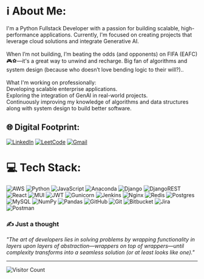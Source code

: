 # ℹ️ About Me:
I'm a Python Fullstack Developer with a passion for building scalable, high-performance applications. Currently, I'm focused on creating projects that leverage cloud solutions and integrate Generative AI.<br><br>When I’m not building, I’m beating the odds (and opponents) on FIFA (EAFC) 🎮⚽—it's a great way to unwind and recharge. Big fan of algorithms and system design (because who doesn’t love bending logic to their will?)..<br><br>What I'm working on professionally:<br>Developing scalable enterprise applications.<br>Exploring the integration of GenAI in real-world projects.<br>Continuously improving my knowledge of algorithms and data structures along with system design to build better software.


## 🌐 Digital Footprint:
[![LinkedIn](https://img.shields.io/badge/LinkedIn-%230077B5.svg?logo=linkedin&logoColor=white)](https://linkedin.com/in/rupeshbodkhe)
[![LeetCode](https://img.shields.io/badge/LeetCode-%23FF9C00.svg?logo=leetcode&logoColor=white)](https://leetcode.com/user0072hP)
[![Gmail](https://img.shields.io/badge/Gmail-%23D44638.svg?logo=gmail&logoColor=white)](mailto:rupeshbodkhe2302@gmail.com)



# 💻 Tech Stack:
![AWS](https://img.shields.io/badge/AWS-%23FF9900.svg?style=flat&logo=amazon-aws&logoColor=white) ![Python](https://img.shields.io/badge/python-3670A0?style=flat&logo=python&logoColor=ffdd54) ![JavaScript](https://img.shields.io/badge/javascript-%23323330.svg?style=flat&logo=javascript&logoColor=%23F7DF1E) ![Anaconda](https://img.shields.io/badge/Anaconda-%2344A833.svg?style=flat&logo=anaconda&logoColor=white) ![Django](https://img.shields.io/badge/django-%23092E20.svg?style=flat&logo=django&logoColor=white) ![DjangoREST](https://img.shields.io/badge/DJANGO-REST-ff1709?style=flat&logo=django&logoColor=white&color=ff1709&labelColor=gray) ![React](https://img.shields.io/badge/react-%2320232a.svg?style=flat&logo=react&logoColor=%2361DAFB) ![MUI](https://img.shields.io/badge/MUI-%230081CB.svg?style=flat&logo=mui&logoColor=white) ![JWT](https://img.shields.io/badge/JWT-black?style=flat&logo=JSON%20web%20tokens) ![Gunicorn](https://img.shields.io/badge/gunicorn-%298729.svg?style=flat&logo=gunicorn&logoColor=white) ![Jenkins](https://img.shields.io/badge/jenkins-%232C5263.svg?style=flat&logo=jenkins&logoColor=white) ![Nginx](https://img.shields.io/badge/nginx-%23009639.svg?style=flat&logo=nginx&logoColor=white) ![Redis](https://img.shields.io/badge/redis-%23DD0031.svg?style=flat&logo=redis&logoColor=white) ![Postgres](https://img.shields.io/badge/postgres-%23316192.svg?style=flat&logo=postgresql&logoColor=white) ![MySQL](https://img.shields.io/badge/mysql-4479A1.svg?style=flat&logo=mysql&logoColor=white) ![NumPy](https://img.shields.io/badge/numpy-%23013243.svg?style=flat&logo=numpy&logoColor=white) ![Pandas](https://img.shields.io/badge/pandas-%23150458.svg?style=flat&logo=pandas&logoColor=white) ![GitHub](https://img.shields.io/badge/github-%23121011.svg?style=flat&logo=github&logoColor=white) ![Git](https://img.shields.io/badge/git-%23F05033.svg?style=flat&logo=git&logoColor=white) ![Bitbucket](https://img.shields.io/badge/bitbucket-%230047B3.svg?style=flat&logo=bitbucket&logoColor=white) ![Jira](https://img.shields.io/badge/jira-%230A0FFF.svg?style=flat&logo=jira&logoColor=white) ![Postman](https://img.shields.io/badge/Postman-FF6C37?style=flat&logo=postman&logoColor=white)



### ✍️ Just a thought
 *"The art of developers lies in solving problems by wrapping functionality in layers upon layers of abstraction—wrappers on top of wrappers—until complexity transforms into a seamless solution (or at least looks like one)."*  

---
![Visitor Count](https://komarev.com/ghpvc/?username=ruupesh&color=blue&style=flat-square)
